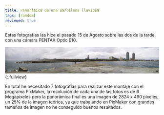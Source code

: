```yaml
---
title: Panorámica de una Barcelona lluviosa 
tags: [random]
reviewed: true
---
```

Estas fotografías las hice el pasado 15 de Agosto sobre las dos de la tarde, con una cámara PENTAX Optio E10. 

![Panorámica de una Barcelona lluviosa](/img/panoramic-barcelona-360.jpg){:.fullview}

En total he necesitado 7 fotografías para realizar este montaje con el programa PixMaker, la resolución de cada una de las fotos es de 6 Megapixeles pero la panorámica final es una imagen de 2824 x 490 píxeles, un 25% de la imagen teórica, ya que trabajando en PixMaker con grandes tamaños de imagen no he conseguido buenos resultados.